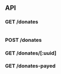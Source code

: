 

## API

### GET /donates

```JSON

```


### POST /donates


### GET /donates/[:uuid]


### GET /donates-payed




